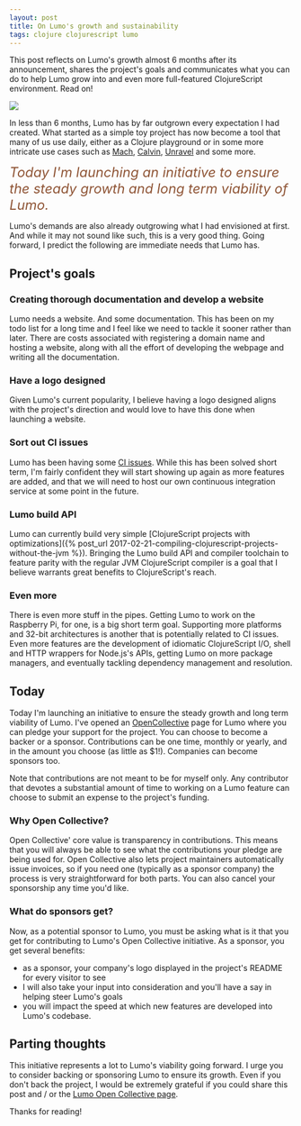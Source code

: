 ```yaml
---
layout: post
title: On Lumo's growth and sustainability
tags: clojure clojurescript lumo
---
```


This post reflects on Lumo's growth almost 6 months after its announcement,
shares the project's goals and communicates what you can do to help Lumo grow
into and even more full-featured ClojureScript environment. Read on!

<!--more-->

<a href="https://opencollective.com/lumo" target="_blank_">
  <img style="max-width: 70%;margin:0 auto" src="https://cloud.githubusercontent.com/assets/661909/25586993/d8239560-2e56-11e7-8f87-f6b9cbc2509f.png">
</a>

In less than 6 months, Lumo has by far outgrown every expectation I had created.
What started as a simple toy project has now become a tool that many of us use
daily, either as a Clojure playground or in some more intricate use cases such as
[Mach](https://github.com/juxt/mach), [Calvin](https://github.com/eginez/calvin),
[Unravel](https://github.com/pesterhazy/unravel) and some more.

<div class="message" style="font-size:1.5rem;font-style:italic;color:#8f5536">
  Today I'm launching an initiative to ensure the steady growth and long term
  viability of Lumo.
</div>

Lumo's demands are also already outgrowing what I had envisioned at first. And
while it may not sound like such, this is a very good thing. Going forward, I
predict the following are immediate needs that Lumo has.

## Project's goals

### Creating thorough documentation and develop a website

Lumo needs a website. And some documentation. This has been on my todo list for
a long time and I feel like we need to tackle it sooner rather than later. There
are costs associated with registering a domain name and hosting a website, along
with all the effort of developing the webpage and writing all the documentation.

### Have a logo designed

Given Lumo's current popularity, I believe having a logo designed aligns with the
project's direction and would love to have this done when launching a website.

### Sort out CI issues

Lumo has been having some [CI issues](https://twitter.com/_anmonteiro/status/852623330708410369).
While this has been solved short term, I'm fairly confident they will start showing
up again as more features are added, and that we will need to host our own continuous
integration service at some point in the future.

### Lumo build API

Lumo can currently build very simple
[ClojureScript projects with optimizations]({% post_url 2017-02-21-compiling-clojurescript-projects-without-the-jvm %}).
Bringing the Lumo build API and compiler toolchain to feature parity with the
regular JVM ClojureScript compiler is a goal that I believe warrants great benefits
to ClojureScript's reach.

### Even more

There is even more stuff in the pipes. Getting Lumo to work on the Raspberry Pi,
for one, is a big short term goal. Supporting more platforms and 32-bit architectures
is another that is potentially related to CI issues. Even more features are the
development of idiomatic ClojureScript I/O, shell and HTTP wrappers for Node.js's
APIs, getting Lumo on more package managers, and eventually tackling dependency
management and resolution.

## Today

Today I'm launching an initiative to ensure the steady growth and long term
viability of Lumo. I've opened an [OpenCollective](https://opencollective.com/lumo)
page for Lumo where you can pledge your support for the project. You can choose
to become a backer or a sponsor. Contributions can be one time, monthly or yearly,
and in the amount you choose (as little as $1!). Companies can become sponsors too.

Note that contributions are not meant to be for myself only. Any contributor that
devotes a substantial amount of time to working on a Lumo feature can choose to
submit an expense to the project's funding.

### Why Open Collective?

Open Collective' core value is transparency in contributions. This means that you
will always be able to see what the contributions your pledge are being used for.
Open Collective also lets project maintainers automatically issue invoices, so if
you need one (typically as a sponsor company) the process is very straightforward
for both parts. You can also cancel your sponsorship any time you'd like.

### What do sponsors get?

Now, as a potential sponsor to Lumo, you must be asking what is it that you get
for contributing to Lumo's Open Collective initiative. As a sponsor, you get
several benefits:

- as a sponsor, your company's logo displayed in the project's README for every visitor to see
- I will also take your input into consideration and you'll have a say in helping
steer Lumo's goals
- you will impact the speed at which new features are developed into Lumo's codebase.

## Parting thoughts

This initiative represents a lot to Lumo's viability going forward. I urge you to
consider backing or sponsoring Lumo to ensure its growth. Even if you don't back
the project, I would be extremely grateful if you could share this post and / or
the [Lumo Open Collective page](https://opencollective.com/lumo).

Thanks for reading!
